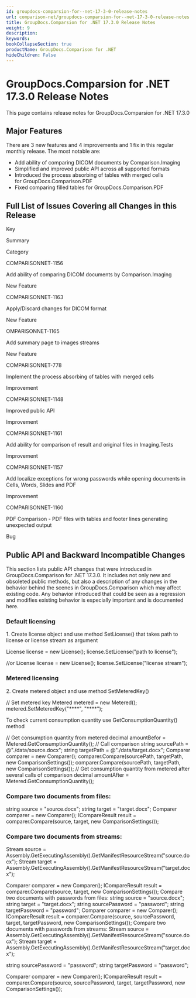 ```yaml
---
id: groupdocs-comparsion-for--net-17-3-0-release-notes
url: comparison-net/groupdocs-comparsion-for--net-17-3-0-release-notes
title: GroupDocs.Comparsion for .NET 17.3.0 Release Notes
weight: 9
description: 
keywords: 
bookCollapseSection: true
productName: GroupDocs.Comparison for .NET
hideChildren: False
---
```


# GroupDocs.Comparsion for .NET 17.3.0 Release Notes


This page contains release notes for GroupDocs.Comparsion for .NET 17.3.0

## Major Features

There are 3 new features and 4 improvements and 1 fix in this regular monthly release. The most notable are:

*   Add ability of comparing DICOM documents by Comparison.Imaging
*   Simplified and improved public API across all supported formats
*   Introduced the process absorbing of tables with merged cells for GroupDocs.Comparison.PDF
*   Fixed comparing filled tables for GroupDocs.Comparison.PDF

## Full List of Issues Covering all Changes in this Release

Key

Summary

Category

COMPARISONNET-1156

Add ability of comparing DICOM documents by Comparison.Imaging

New Feature

COMPARISONNET-1163

Apply/Discard changes for DICOM format

New Feature

OMPARISONNET-1165

Add summary page to images streams

New Feature

COMPARISONNET-778

Implement the process absorbing of tables with merged cells

Improvement

COMPARISONNET-1148

Improved public API

Improvement

COMPARISONNET-1161

Add ability for comparison of result and original files in Imaging.Tests

Improvement

COMPARISONNET-1157

Add localize exceptions for wrong passwords while opening documents in Cells, Words, Slides and PDF

Improvement

COMPARISONNET-1160

PDF Comparison - PDF files with tables and footer lines generating unexpected output

Bug

## Public API and Backward Incompatible Changes

This section lists public API changes that were introduced in GroupDocs.Comparison for .NET 17.3.0. It includes not only new and obsoleted public methods, but also a description of any changes in the behavior behind the scenes in GroupDocs.Comparison which may affect existing code. Any behavior introduced that could be seen as a regression and modifies existing behavior is especially important and is documented here.

### Default licensing

1\. Create license object and use method SetLicense() that takes path to license or license stream as argument

License license = new License();
license.SetLicense("path to license");

//or
License license = new License();
license.SetLicense("license stream");

### Metered licensing

2\. Create metered object and use method SetMeteredKey()

// Set metered key
Metered metered = new Metered();
metered.SetMeteredKey("\*\*\*\*", "\*\*\*\*");

To check current consumption quantity use GetConsumptionQuantity() method

// Get consumption quantity from metered
decimal amountBefor = Metered.GetConsumptionQuantity();
// Call comparison
string sourcePath = @"./data/source.docx";
string targetPath = @"./data/target.docx";
Comparer comparer = new Comparer();
comparer.Compare(sourcePath, targetPath, new ComparisonSettings());
comparer.Compare(sourcePath, targetPath, new ComparisonSettings());
// Get consumption quantity from metered after several calls of comparison
decimal amountAfter = Metered.GetConsumptionQuantity();

### Compare two documents from files:

string source = "source.docx";
string target = "target.docx";
Comparer comparer = new Comparer();
ICompareResult result = comparer.Compare(source, target, new ComparisonSettings());

### Compare two documents from streams:

Stream source = Assembly.GetExecutingAssembly().GetManifestResourceStream("source.docx");
Stream target = Assembly.GetExecutingAssembly().GetManifestResourceStream("target.docx");

Comparer comparer = new Comparer();
ICompareResult result = comparer.Compare(source, target, new ComparisonSettings());
Compare two documents with passwords from files:
string source = "source.docx";
string target = "target.docx";
string sourcePassword = "password";
string targetPassword = "password";
Comparer comparer = new Comparer();
ICompareResult result = comparer.Compare(source, sourcePassword, target, targetPassword, new ComparisonSettings());
Compare two documents with passwords from streams:
Stream source = Assembly.GetExecutingAssembly().GetManifestResourceStream("source.docx");
Stream target = Assembly.GetExecutingAssembly().GetManifestResourceStream("target.docx");

string sourcePassword = "password";
string targetPassword = "password";

Comparer comparer = new Comparer();
ICompareResult result = comparer.Compare(source, sourcePassword, target, targetPassword, new ComparisonSettings());

